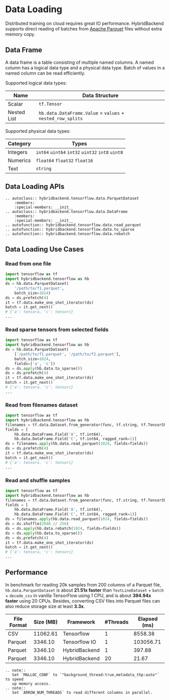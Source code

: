 # Data Loading

Distributed training on cloud requires great IO performance. HybridBackend
supports direct reading of batches from
[Apache Parquet](https://parquet.apache.org) files without extra memory copy.

## Data Frame

A data frame is a table consisting of multiple named columns. A named column has
a logical data type and a physical data type. Batch of values in a named column
can be read efficiently.

Supported logical data types:

Name        | Data Structure
----------- | ------------------------
Scalar      | `tf.Tensor`
Nested List | `hb.data.DataFrame.Value` = `values` + `nested_row_splits`

Supported physical data types:

Category | Types
-------- | ---------
Integers | `int64` `uint64` `int32` `uint32` `int8` `uint8`
Numerics | `float64` `float32` `float16`
Text     | `string`

## Data Loading APIs

```{eval-rst}
.. autoclass:: hybridbackend.tensorflow.data.ParquetDataset
    :members:
    :special-members: __init__
.. autoclass:: hybridbackend.tensorflow.data.DataFrame
    :members:
    :special-members: __init__
.. autofunction:: hybridbackend.tensorflow.data.read_parquet
.. autofunction:: hybridbackend.tensorflow.data.to_sparse
.. autofunction:: hybridbackend.tensorflow.data.rebatch
```

## Data Loading Use Cases

### Read from one file

```python
import tensorflow as tf
import hybridbackend.tensorflow as hb
ds = hb.data.ParquetDataset(
    '/path/to/f1.parquet',
    batch_size=1024)
ds = ds.prefetch(4)
it = tf.data.make_one_shot_iterator(ds)
batch = it.get_next()
# {'a': tensora, 'c': tensorc}
...
```

### Read sparse tensors from selected fields

```python
import tensorflow as tf
import hybridbackend.tensorflow as hb
ds = hb.data.ParquetDataset(
    ['/path/to/f1.parquet', '/path/to/f2.parquet'],
    batch_size=1024,
    fields=['a', 'c'])
ds = ds.apply(hb.data.to_sparse())
ds = ds.prefetch(4)
it = tf.data.make_one_shot_iterator(ds)
batch = it.get_next()
# {'a': tensora, 'c': tensorc}
...
```

### Read from filenames dataset

```python
import tensorflow as tf
import hybridbackend.tensorflow as hb
filenames = tf.data.Dataset.from_generator(func, tf.string, tf.TensorShape([]))
fields = [
    hb.data.DataFrame.Field('A', tf.int64),
    hb.data.DataFrame.Field('C', tf.int64, ragged_rank=1)]
ds = filenames.apply(hb.data.read_parquet(1024, fields=fields))
ds = ds.prefetch(4)
it = tf.data.make_one_shot_iterator(ds)
batch = it.get_next()
# {'a': tensora, 'c': tensorc}
...
```

### Read and shuffle samples

```python
import tensorflow as tf
import hybridbackend.tensorflow as hb
filenames = tf.data.Dataset.from_generator(func, tf.string, tf.TensorShape([]))
fields = [
    hb.data.DataFrame.Field('A', tf.int64),
    hb.data.DataFrame.Field('C', tf.int64, ragged_rank=1)]
ds = filenames.apply(hb.data.read_parquet(1024, fields=fields))
ds = ds.shuffle(2048 // 256)
ds = ds.apply(hb.data.rebatch(1024, fields=fields))
ds = ds.apply(hb.data.to_sparse())
ds = ds.prefetch(4)
it = tf.data.make_one_shot_iterator(ds)
batch = it.get_next()
# {'a': tensora, 'c': tensorc}
...
```

## Performance

In benchmark for reading 20k samples from 200 columns of a Parquet file,
`hb.data.ParquetDataset` is about **21.51x faster** than
`TextLineDataset` + `batch` + `decode_csv` in vanilla TensorFlow using 1 CPU,
and is about **394.94x faster** using 20 CPUs. Besides, converting CSV files
into Parquet files can also reduce storage size at least **3.3x**.

File Format | Size (MB) | Framework     | #Threads | Elapsed (ms)
----------- | --------- | ------------- | -------- | ------------
CSV         | 11062.61  | Tensorflow    | 1        | 8558.38
Parquet     | 3346.10   | Tensorflow IO | 1        | 103056.71
Parquet     | 3346.10   | HybridBackend | 1        | 397.88
Parquet     | 3346.10   | HybridBackend | 20       | 21.67

```{eval-rst}
.. note::
   Set `MALLOC_CONF` to `"background_thread:true,metadata_thp:auto"` to speed
   up memory access.
.. note::
   Set `ARROW_NUM_THREADS` to read different columns in parallel.
```
